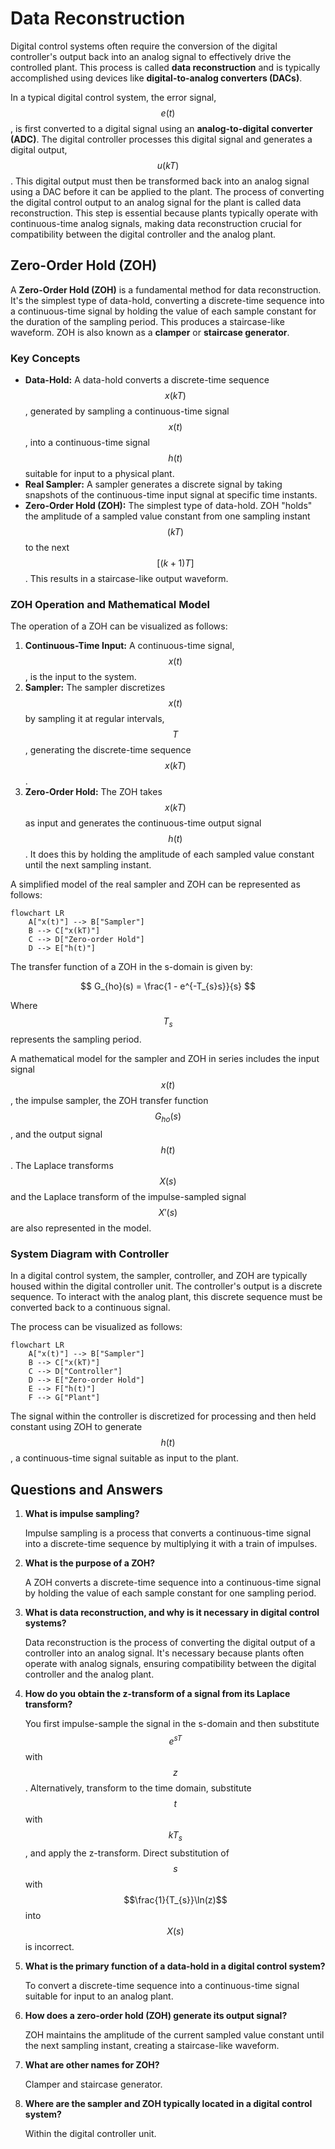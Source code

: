 # Data Reconstruction

Digital control systems often require the conversion of the digital controller's output back into an analog signal to effectively drive the controlled plant. This process is called **data reconstruction** and is typically accomplished using devices like **digital-to-analog converters (DACs)**.

In a typical digital control system, the error signal, $$e(t)$$, is first converted to a digital signal using an **analog-to-digital converter (ADC)**. The digital controller processes this digital signal and generates a digital output, $$u(kT)$$. This digital output must then be transformed back into an analog signal using a DAC before it can be applied to the plant. The process of converting the digital control output to an analog signal for the plant is called data reconstruction. This step is essential because plants typically operate with continuous-time analog signals, making data reconstruction crucial for compatibility between the digital controller and the analog plant.

## Zero-Order Hold (ZOH)

A **Zero-Order Hold (ZOH)** is a fundamental method for data reconstruction. It's the simplest type of data-hold, converting a discrete-time sequence into a continuous-time signal by holding the value of each sample constant for the duration of the sampling period. This produces a staircase-like waveform. ZOH is also known as a **clamper** or **staircase generator**.

### Key Concepts

*   **Data-Hold:** A data-hold converts a discrete-time sequence $$x(kT)$$, generated by sampling a continuous-time signal $$x(t)$$, into a continuous-time signal $$h(t)$$ suitable for input to a physical plant.
*   **Real Sampler:** A sampler generates a discrete signal by taking snapshots of the continuous-time input signal at specific time instants.
*   **Zero-Order Hold (ZOH):** The simplest type of data-hold. ZOH "holds" the amplitude of a sampled value constant from one sampling instant $$(kT)$$ to the next $$[(k+1)T]$$. This results in a staircase-like output waveform.

### ZOH Operation and Mathematical Model

The operation of a ZOH can be visualized as follows:

1. **Continuous-Time Input:** A continuous-time signal, $$x(t)$$, is the input to the system.
2. **Sampler:** The sampler discretizes $$x(t)$$ by sampling it at regular intervals, $$T$$, generating the discrete-time sequence $$x(kT)$$.
3. **Zero-Order Hold:** The ZOH takes $$x(kT)$$ as input and generates the continuous-time output signal $$h(t)$$. It does this by holding the amplitude of each sampled value constant until the next sampling instant.

A simplified model of the real sampler and ZOH can be represented as follows:

```mermaid
flowchart LR
    A["x(t)"] --> B["Sampler"]
    B --> C["x(kT)"]
    C --> D["Zero-order Hold"]
    D --> E["h(t)"]
```

The transfer function of a ZOH in the s-domain is given by:

$$
G_{ho}(s) = \frac{1 - e^{-T_{s}s}}{s}
$$

Where $$T_{s}$$ represents the sampling period.

A mathematical model for the sampler and ZOH in series includes the input signal $$x(t)$$, the impulse sampler, the ZOH transfer function $$G_{ho}(s)$$, and the output signal $$h(t)$$. The Laplace transforms $$X(s)$$ and the Laplace transform of the impulse-sampled signal $$X'(s)$$ are also represented in the model.

### System Diagram with Controller

In a digital control system, the sampler, controller, and ZOH are typically housed within the digital controller unit. The controller's output is a discrete sequence. To interact with the analog plant, this discrete sequence must be converted back to a continuous signal.

The process can be visualized as follows:

```mermaid
flowchart LR
    A["x(t)"] --> B["Sampler"]
    B --> C["x(kT)"]
    C --> D["Controller"]
    D --> E["Zero-order Hold"]
    E --> F["h(t)"]
    F --> G["Plant"]
```

The signal within the controller is discretized for processing and then held constant using ZOH to generate $$h(t)$$, a continuous-time signal suitable as input to the plant.



## Questions and Answers

1. **What is impulse sampling?**

    Impulse sampling is a process that converts a continuous-time signal into a discrete-time sequence by multiplying it with a train of impulses.

2. **What is the purpose of a ZOH?**

    A ZOH converts a discrete-time sequence into a continuous-time signal by holding the value of each sample constant for one sampling period.

3. **What is data reconstruction, and why is it necessary in digital control systems?**

    Data reconstruction is the process of converting the digital output of a controller into an analog signal. It's necessary because plants often operate with analog signals, ensuring compatibility between the digital controller and the analog plant.

4. **How do you obtain the z-transform of a signal from its Laplace transform?**

    You first impulse-sample the signal in the s-domain and then substitute $$e^{sT}$$ with $$z$$. Alternatively, transform to the time domain, substitute $$t$$ with $$kT_{s}$$, and apply the z-transform. Direct substitution of $$s$$ with $$\frac{1}{T_{s}}\ln(z)$$ into $$X(s)$$ is incorrect.

5. **What is the primary function of a data-hold in a digital control system?**

    To convert a discrete-time sequence into a continuous-time signal suitable for input to an analog plant.

6. **How does a zero-order hold (ZOH) generate its output signal?**

    ZOH maintains the amplitude of the current sampled value constant until the next sampling instant, creating a staircase-like waveform.

7. **What are other names for ZOH?**

    Clamper and staircase generator.

8. **Where are the sampler and ZOH typically located in a digital control system?**

    Within the digital controller unit.

